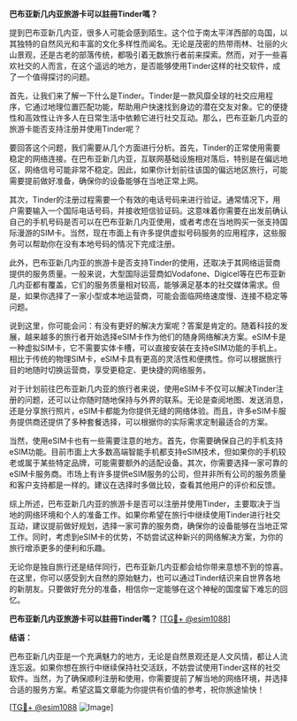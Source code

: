 **巴布亚新几内亚旅游卡可以註冊Tinder嗎？**

提到巴布亚新几内亚，很多人可能会感到陌生。这个位于南太平洋西部的岛国，以其独特的自然风光和丰富的文化多样性而闻名。无论是茂密的热带雨林、壮丽的火山景观，还是古老的部落传统，都吸引着无数旅行者前来探索。然而，对于一些喜欢社交的人而言，在这个遥远的地方，是否能够使用Tinder这样的社交软件，成了一个值得探讨的问题。

首先，让我们来了解一下什么是Tinder。Tinder是一款风靡全球的社交应用程序，它通过地理位置匹配功能，帮助用户快速找到身边的潜在交友对象。它的便捷性和高效性让许多人在日常生活中依赖它进行社交互动。那么，巴布亚新几内亚的旅游卡能否支持注册并使用Tinder呢？

要回答这个问题，我们需要从几个方面进行分析。首先，Tinder的正常使用需要稳定的网络连接。在巴布亚新几内亚，互联网基础设施相对落后，特别是在偏远地区，网络信号可能非常不稳定。因此，如果你计划前往该国的偏远地区旅行，可能需要提前做好准备，确保你的设备能够在当地正常上网。

其次，Tinder的注册过程需要一个有效的电话号码来进行验证。通常情况下，用户需要输入一个国际电话号码，并接收短信验证码。这意味着你需要在出发前确认自己的手机号码是否可以在巴布亚新几内亚使用，或者考虑在当地购买一张支持国际漫游的SIM卡。当然，现在市面上有许多提供虚拟号码服务的应用程序，这些服务可以帮助你在没有本地号码的情况下完成注册。

此外，巴布亚新几内亚的旅游卡是否支持Tinder的使用，还取决于其网络运营商提供的服务质量。一般来说，大型国际运营商如Vodafone、Digicel等在巴布亚新几内亚都有覆盖，它们的服务质量相对较高，能够满足基本的社交媒体需求。但是，如果你选择了一家小型或本地运营商，可能会面临网络速度慢、连接不稳定等问题。

说到这里，你可能会问：有没有更好的解决方案呢？答案是肯定的。随着科技的发展，越来越多的旅行者开始选择eSIM卡作为他们的随身网络解决方案。eSIM卡是一种虚拟SIM卡，它不需要实体卡槽，可以直接安装在支持eSIM功能的手机上。相比于传统的物理SIM卡，eSIM卡具有更高的灵活性和便携性。你可以根据旅行目的地随时切换运营商，享受更稳定、更快捷的网络服务。

对于计划前往巴布亚新几内亚的旅行者来说，使用eSIM卡不仅可以解决Tinder注册的问题，还可以让你随时随地保持与外界的联系。无论是查阅地图、发送消息，还是分享旅行照片，eSIM卡都能为你提供无缝的网络体验。而且，许多eSIM卡服务提供商还提供了多种套餐选择，可以根据你的实际需求定制最适合的方案。

当然，使用eSIM卡也有一些需要注意的地方。首先，你需要确保自己的手机支持eSIM功能。目前市面上大多数高端智能手机都支持eSIM技术，但如果你的手机较老或属于某些特定品牌，可能需要额外的适配设备。其次，你需要选择一家可靠的eSIM卡服务商。市场上有许多提供eSIM服务的公司，但并非所有公司的服务质量和客户支持都是一样的。建议在选择时多做比较，查看其他用户的评价和反馈。

综上所述，巴布亚新几内亚的旅游卡是否可以注册并使用Tinder，主要取决于当地的网络环境和个人的准备工作。如果你希望在旅行中继续使用Tinder进行社交互动，建议提前做好规划，选择一家可靠的服务商，确保你的设备能够在当地正常工作。同时，考虑到eSIM卡的优势，不妨尝试这种新兴的网络解决方案，为你的旅行增添更多的便利和乐趣。

无论你是独自旅行还是结伴同行，巴布亚新几内亚都会给你带来意想不到的惊喜。在这里，你可以感受到大自然的原始魅力，也可以通过Tinder结识来自世界各地的新朋友。只要做好充分的准备，相信你一定能够在这个神秘的国度留下难忘的回忆。

**巴布亚新几内亚旅游卡可以註冊Tinder嗎？** [[TG💪+ @esim1088](https://t.me/s/esim1088)]

**结语：**

巴布亚新几内亚是一个充满魅力的地方，无论是自然景观还是人文风情，都让人流连忘返。如果你想在旅行中继续保持社交活跃，不妨尝试使用Tinder这样的社交软件。当然，为了确保顺利注册和使用，你需要提前了解当地的网络环境，并选择合适的服务方案。希望这篇文章能为你提供有价值的参考，祝你旅途愉快！

[[TG💪+ @esim1088](https://t.me/s/esim1088) ![Image](https://i.postimg.cc/4NQfJmqS/Snipaste-2025-05-13-00-14-12.png)]